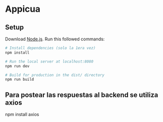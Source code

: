 # Appicua

## Setup
Download [Node.js](https://nodejs.org/en/download/).
Run this followed commands:

``` bash
# Install dependencies (solo la 1era vez)
npm install

# Run the local server at localhost:8080
npm run dev

# Build for production in the dist/ directory
npm run build
```

## Para postear las respuestas al backend se utiliza axios
npm install axios
